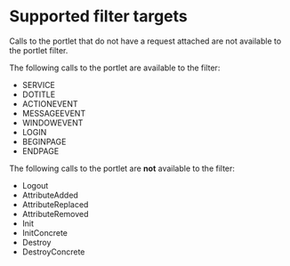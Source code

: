 # Supported filter targets

Calls to the portlet that do not have a request attached are not available to the portlet filter.

The following calls to the portlet are available to the filter:

-   SERVICE
-   DOTITLE
-   ACTIONEVENT
-   MESSAGEEVENT
-   WINDOWEVENT
-   LOGIN
-   BEGINPAGE
-   ENDPAGE

The following calls to the portlet are **not** available to the filter:

-   Logout
-   AttributeAdded
-   AttributeReplaced
-   AttributeRemoved
-   Init
-   InitConcrete
-   Destroy
-   DestroyConcrete


